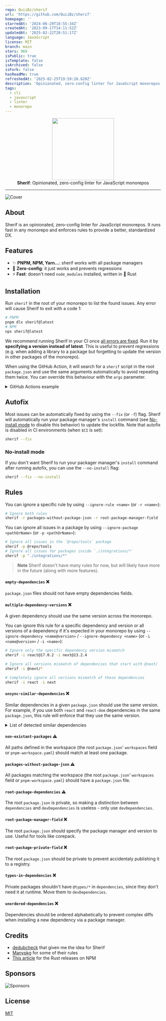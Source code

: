 ```yaml
---
repo: QuiiBz/sherif
url: 'https://github.com/QuiiBz/sherif'
homepage: ''
starredAt: '2024-06-29T18:55:34Z'
createdAt: '2023-09-17T14:11:52Z'
updatedAt: '2025-02-22T20:51:17Z'
language: JavaScript
license: MIT
branch: main
stars: 969
isPublic: true
isTemplate: false
isArchived: false
isFork: false
hasReadMe: true
refreshedAt: '2025-02-25T19:59:28.820Z'
description: 'Opinionated, zero-config linter for JavaScript monorepos'
tags:
  - cli
  - javascript
  - linter
  - monorepo
---
```


<p align="center">
  <picture>
    <img alt="" height="200px" src="https://github.com/QuiiBz/sherif/blob/main/assets/logo.png" />
  </picture>
  <br />
  <b>Sherif</b>: Opinionated, zero-config linter for JavaScript monorepos
</p>

---

![Cover](https://github.com/QuiiBz/sherif/blob/main/assets/cover.png)

## About

Sherif is an opinionated, zero-config linter for JavaScript monorepos. It runs fast in any monorepo and enforces rules to provide a better, standardized DX.

## Features

- ✨ **PNPM, NPM, Yarn...**: sherif works with all package managers
- 🔎 **Zero-config**: it just works and prevents regressions
- ⚡ **Fast**: doesn't need `node_modules` installed, written in 🦀 Rust

## Installation

Run `sherif` in the root of your monorepo to list the found issues. Any error will cause Sherif to exit with a code 1:

```bash
# PNPM
pnpm dlx sherif@latest
# NPM
npx sherif@latest
```

We recommend running Sherif in your CI once [all errors are fixed](#autofix). Run it by **specifying a version instead of latest**. This is useful to prevent regressions (e.g. when adding a library to a package but forgetting to update the version in other packages of the monorepo).

When using the GitHub Action, it will search for a `sherif` script in the root `package.json` and use the same arguments automatically to avoid repeating them twice. You can override this behaviour with the `args` parameter.

<details>

<summary>GitHub Actions example</summary>

```yaml
# Using the `QuiiBz/sherif` action
name: Sherif
on:
  pull_request:
jobs:
  check:
    name: Run Sherif
    runs-on: ubuntu-22.04
    steps:
      - uses: actions/checkout@v4
      - uses: QuiiBz/sherif@v1
        # Optionally, you can specify a version and arguments to run Sherif with:
        # with:
          # version: 'v1.3.0'
          # args: '--ignore-rule root-package-manager-field'

# Using `npx` to run Sherif
name: Sherif
on:
  pull_request:
jobs:
  check:
    name: Run Sherif
    runs-on: ubuntu-22.04
    steps:
      - uses: actions/checkout@v4
      - uses: actions/setup-node@v3
        with:
          node-version: 20
      - run: npx sherif@1.3.0
```

</details>

## Autofix

Most issues can be automatically fixed by using the `--fix` (or `-f`) flag. Sherif will automatically run your package manager's `install` command (see [No-install mode](#no-install-mode) to disable this behavior) to update the lockfile. Note that autofix is disabled in CI environments (when `$CI` is set):

```bash
sherif --fix
```

### No-install mode

If you don't want Sherif to run your packager manager's `install` command after running autofix, you can use the `--no-install` flag:

```bash
sherif --fix --no-install
```

## Rules

You can ignore a specific rule by using `--ignore-rule <name>` (or `-r <name>`):

```bash
# Ignore both rules
sherif -r packages-without-package-json -r root-package-manager-field
```

You can ignore all issues in a package by using `--ignore-package <pathOrName>` (or `-p <pathOrName>`):

```bash
# Ignore all issues in the `@repo/tools` package
sherif -p @repo/tools
# Ignore all issues for packages inside `./integrations/*`
sherif -p "./integrations/*"
```

> **Note**
> Sherif doesn't have many rules for now, but will likely have more in the future (along with more features).

#### `empty-dependencies` ❌

`package.json` files should not have empty dependencies fields.

#### `multiple-dependency-versions` ❌

A given dependency should use the same version across the monorepo.

You can ignore this rule for a specific dependency and version or all versions of a dependency if it's expected in your monorepo by using `--ignore-dependency <name@version>` / `--ignore-dependency <name>` (or `-i <name@version>` / `-i <name>`):

```bash
# Ignore only the specific dependency version mismatch
sherif -i react@17.0.2 -i next@13.2.4

# Ignore all versions mismatch of dependencies that start with @next/
sherif -i @next/*

# Completely ignore all versions mismatch of these dependencies
sherif -i react -i next
```

#### `unsync-similar-dependencies` ❌

Similar dependencies in a given `package.json` should use the same version. For example, if you use both `react` and `react-dom` dependencies in the same `package.json`, this rule will enforce that they use the same version.

<details>

<summary>List of detected similar dependencies</summary>

- `react`, `react-dom`
- `eslint-config-next`, `@next/eslint-plugin-next`, `@next/font` `@next/bundle-analyzer`, `@next/third-parties`, `@next/mdx`, `next`
- `@trpc/client`, `@trpc/server`, `@trpc/next`, `@trpc/react-query`
- `eslint-config-turbo`, `eslint-plugin-turbo`, `@turbo/gen`, `turbo-ignore`, `turbo`
- `@tanstack/eslint-plugin-query`, `@tanstack/query-async-storage-persister`, `@tanstack/query-broadcast-client-experimental`, `@tanstack/query-core`, `@tanstack/query-devtools`, `@tanstack/query-persist-client-core`, `@tanstack/query-sync-storage-persister`, `@tanstack/react-query`, `@tanstack/react-query-devtools`, `@tanstack/react-query-persist-client`, `@tanstack/react-query-next-experimental`, `@tanstack/solid-query`, `@tanstack/solid-query-devtools`, `@tanstack/solid-query-persist-client`, `@tanstack/svelte-query`, `@tanstack/svelte-query-devtools`, `@tanstack/svelte-query-persist-client`, `@tanstack/vue-query`, `@tanstack/vue-query-devtools`, `@tanstack/angular-query-devtools-experimental`, `@tanstack/angular-query-experimental`
- `sb`, `storybook`, `@storybook/codemod`, `@storybook/cli`, `@storybook/channels`, `@storybook/addon-actions`, `@storybook/addon-links`, `@storybook/react`, `@storybook/react-native`, `@storybook/components`, `@storybook/addon-backgrounds`, `@storybook/addon-viewport`, `@storybook/angular`, `@storybook/addon-a11y`, `@storybook/addon-jest`, `@storybook/client-logger`, `@storybook/node-logger`, `@storybook/core`, `@storybook/addon-storysource`, `@storybook/html`, `@storybook/core-events`, `@storybook/svelte`, `@storybook/ember`, `@storybook/addon-ondevice-backgrounds`, `@storybook/addon-ondevice-notes`, `@storybook/preact`, `@storybook/theming`, `@storybook/router`, `@storybook/addon-docs`, `@storybook/addon-ondevice-actions`, `@storybook/source-loader`, `@storybook/preset-create-react-app`, `@storybook/web-components`, `@storybook/addon-essentials`, `@storybook/server`, `@storybook/addon-toolbars`, `@storybook/addon-controls`, `@storybook/core-common`, `@storybook/builder-webpack5`, `@storybook/core-server`, `@storybook/csf-tools`, `@storybook/addon-measure`, `@storybook/addon-outline`, `@storybook/addon-ondevice-controls`, `@storybook/instrumenter`, `@storybook/addon-interactions`, `@storybook/docs-tools`, `@storybook/builder-vite`, `@storybook/telemetry`, `@storybook/core-webpack`, `@storybook/preset-html-webpack`, `@storybook/preset-preact-webpack`, `@storybook/preset-svelte-webpack`, `@storybook/preset-react-webpack`, `@storybook/html-webpack5`, `@storybook/preact-webpack5`, `@storybook/svelte-webpack5`, `@storybook/web-components-webpack5`, `@storybook/preset-server-webpack`, `@storybook/react-webpack5`, `@storybook/server-webpack5`, `@storybook/addon-highlight`, `@storybook/blocks`, `@storybook/builder-manager`, `@storybook/react-vite`, `@storybook/svelte-vite`, `@storybook/web-components-vite`, `@storybook/nextjs`, `@storybook/types`, `@storybook/manager`, `@storybook/csf-plugin`, `@storybook/preview`, `@storybook/manager-api`, `@storybook/preview-api`, `@storybook/html-vite`, `@storybook/sveltekit`, `@storybook/preact-vite`, `@storybook/addon-mdx-gfm`, `@storybook/react-dom-shim`, `create-storybook`, `@storybook/addon-onboarding`, `@storybook/react-native-theming`, `@storybook/addon-themes`, `@storybook/test`, `@storybook/react-native-ui`, `@storybook/experimental-nextjs-vite`, `@storybook/experimental-addon-test`, `@storybook/react-native-web-vite`
- `prisma`, `@prisma/client`, `@prisma/instrumentation`
- `typescript-eslint`, `@typescript-eslint/eslint-plugin`, `@typescript-eslint/parser`
- `@stylistic/eslint-plugin-js`, `@stylistic/eslint-plugin-ts`, `@stylistic/eslint-plugin-migrate`, `@stylistic/eslint-plugin`, `@stylistic/eslint-plugin-jsx`, `@stylistic/eslint-plugin-plus`
- `playwright`, `@playwright/test`

</details>

#### `non-existant-packages` ⚠️

All paths defined in the workspace (the root `package.json`' `workspaces` field or `pnpm-workspace.yaml`) should match at least one package.

#### `packages-without-package-json` ⚠️

All packages matching the workspace (the root `package.json`' `workspaces` field or `pnpm-workspace.yaml`) should have a `package.json` file.

#### `root-package-dependencies` ⚠️

The root `package.json` is private, so making a distinction between `dependencies` and `devDependencies` is useless - only use `devDependencies`.

#### `root-package-manager-field` ❌

The root `package.json` should specify the package manager and version to use. Useful for tools like corepack.

#### `root-package-private-field` ❌

The root `package.json` should be private to prevent accidentaly publishing it to a registry.

#### `types-in-dependencies` ❌

Private packages shouldn't have `@types/*` in `dependencies`, since they don't need it at runtime. Move them to `devDependencies`.

#### `unordered-dependencies` ❌

Dependencies should be ordered alphabetically to prevent complex diffs when installing a new dependency via a package manager.

## Credits

- [dedubcheck](https://github.com/innovatrics/dedubcheck) that given me the idea for Sherif
- [Manypkg](https://github.com/Thinkmill/manypkg) for some of their rules
- [This article](https://blog.orhun.dev/packaging-rust-for-npm/) for the Rust releases on NPM

## Sponsors

![Sponsors](https://github.com/QuiiBz/dotfiles/blob/main/sponsors.png?raw=true)

## License

[MIT](./LICENSE)
